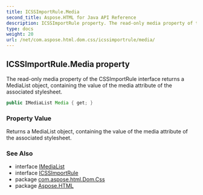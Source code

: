```yaml
---
title: ICSSImportRule.Media
second_title: Aspose.HTML for Java API Reference
description: ICSSImportRule property. The read-only media property of the CSSImportRule interface returns a MediaList object containing the value of the media attribute of the associated stylesheet
type: docs
weight: 20
url: /net/com.aspose.html.dom.css/icssimportrule/media/
---
```

## ICSSImportRule.Media property

The read-only media property of the CSSImportRule interface returns a MediaList object, containing the value of the media attribute of the associated stylesheet.

```java
public IMediaList Media { get; }
```

### Property Value

Returns a MediaList object, containing the value of the media attribute of the associated stylesheet.

### See Also

* interface [IMediaList](../../imedialist/)
* interface [ICSSImportRule](../)
* package [com.aspose.html.Dom.Css](../../icssimportrule/)
* package [Aspose.HTML](../../../)
